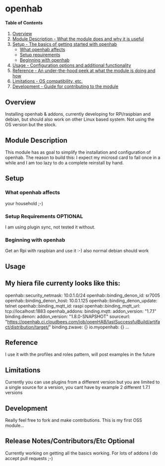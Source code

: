 # openhab

#### Table of Contents

1. [Overview](#overview)
2. [Module Description - What the module does and why it is useful](#module-description)
3. [Setup - The basics of getting started with openhab](#setup)
    * [What openhab affects](#what-openhab-affects)
    * [Setup requirements](#setup-requirements)
    * [Beginning with openhab](#beginning-with-openhab)
4. [Usage - Configuration options and additional functionality](#usage)
5. [Reference - An under-the-hood peek at what the module is doing and how](#reference)
5. [Limitations - OS compatibility, etc.](#limitations)
6. [Development - Guide for contributing to the module](#development)

## Overview

Installing openhab & addons, currently developing for RPi/raspbian and debian, but should also work
on other Linux based system. Not using the OS version but the stock.

## Module Description

This module has as goal to simplify the installation and configuration of openhab.
The reason to build this: I expect my microsd card to fail once in a while and I am
too lazy to do a complete reinstall by hand.

## Setup

### What openhab affects
your household ;-)

### Setup Requirements **OPTIONAL**

I am using plugin sync, not tested it without.

### Beginning with openhab

Get an Rpi with raspbian and use it :-) also normal debian should work

## Usage

My hiera file currenty looks like this:
---
openhab::security_netmask:      10.0.1.0/24
openhab::binding_denon_id:      sr7005
openhab::binding_denon_host:    10.0.1.125
openhab::binding_denon_update:  telnet
openhab::binding_mqtt_id:       raspi
openhab::binding_mqtt_url:      tcp://localhost:1883
openhab_addons:
    binding.mqtt:
        addon_version: "1.7.1"
    binding.denon:
        addon_version: "1.8.0-SNAPSHOT"
        sourceurl:     "https://openhab.ci.cloudbees.com/job/openHAB/lastSuccessfulBuild/artifact/distribution/target/"
    binding.zwave: {}
    io.myopenhab: {}
...


## Reference

I use it with the profiles and roles pattern, will post examples in the future

## Limitations

Currently you can use plugins from a different version but you are limited to a single
source for a version, you cant have by example 2 different 1.7.1 versions

## Development

Really feel free to fork and make contributions. This is my first OSS module...

## Release Notes/Contributors/Etc **Optional**

Currently working on getting all the basics working. For lots of addons I do accept pull requests ;-)
